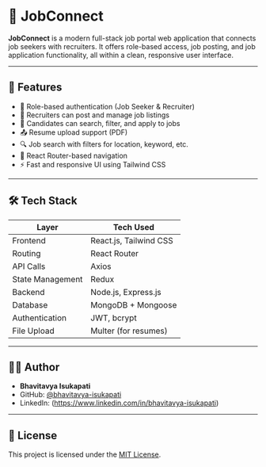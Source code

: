 
# 💼 JobConnect

**JobConnect** is a modern full-stack job portal web application that connects job seekers with recruiters. It offers role-based access, job posting, and job application functionality, all within a clean, responsive user interface.

---

## 🚀 Features

- 🔐 Role-based authentication (Job Seeker & Recruiter)
- 📝 Recruiters can post and manage job listings
- 📄 Candidates can search, filter, and apply to jobs
- 📤 Resume upload support (PDF)
- 🔍 Job search with filters for location, keyword, etc.
- 🎯 React Router-based navigation
- ⚡ Fast and responsive UI using Tailwind CSS

---

## 🛠️ Tech Stack

| Layer            | Tech Used                            |
|------------------|--------------------------------------|
| Frontend         | React.js, Tailwind CSS               |
| Routing          | React Router                         |
| API Calls        | Axios                                |
| State Management | Redux                                |
| Backend          | Node.js, Express.js                  |
| Database         | MongoDB + Mongoose                   |
| Authentication   | JWT, bcrypt                          |
| File Upload      | Multer (for resumes)                 |

---

## 🙋‍♂️ Author

- **Bhavitavya Isukapati**
- GitHub: [@bhavitavya-isukapati](https://github.com/bhavitavya-isukapati)
- LinkedIn: (https://www.linkedin.com/in/bhavitavya-isukapati)

---

## 📄 License

This project is licensed under the [MIT License](LICENSE).



